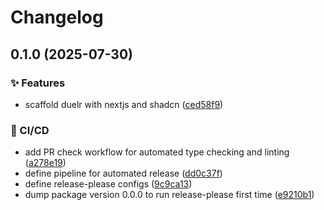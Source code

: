# Changelog

## 0.1.0 (2025-07-30)


### ✨ Features

* scaffold duelr with nextjs and shadcn ([ced58f9](https://github.com/stashlabs/duelr/commit/ced58f9be210607fb706d7c6490da3a971d4b16e))


### 👷 CI/CD

* add PR check workflow for automated type checking and linting ([a278e19](https://github.com/stashlabs/duelr/commit/a278e19e74d7ba39a4d68cb65440ea22a3c12e26))
* define pipeline for automated release ([dd0c37f](https://github.com/stashlabs/duelr/commit/dd0c37fb01c4aa7015a5060104e47c4047fcddb5))
* define release-please configs ([9c9ca13](https://github.com/stashlabs/duelr/commit/9c9ca132b31a5c5ad2e8586414bbd6195140445d))
* dump package version 0.0.0 to run release-please first time ([e9210b1](https://github.com/stashlabs/duelr/commit/e9210b13b78db76af324ee7cb200ef5d437cbea0))
